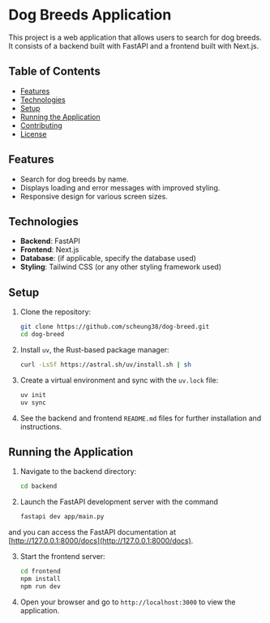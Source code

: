 # Dog Breeds Application

This project is a web application that allows users to search for dog breeds. It consists of a backend built with FastAPI and a frontend built with Next.js.

## Table of Contents

- [Features](#features)
- [Technologies](#technologies)
- [Setup](#setup)
- [Running the Application](#running-the-application)
- [Contributing](#contributing)
- [License](#license)

## Features

- Search for dog breeds by name.
- Displays loading and error messages with improved styling.
- Responsive design for various screen sizes.

## Technologies

- **Backend**: FastAPI
- **Frontend**: Next.js
- **Database**: (if applicable, specify the database used)
- **Styling**: Tailwind CSS (or any other styling framework used)

## Setup

1. Clone the repository:
   ```bash
   git clone https://github.com/scheung38/dog-breed.git
   cd dog-breed
   ```

2. Install `uv`, the Rust-based package manager:
   ```bash
   curl -LsSf https://astral.sh/uv/install.sh | sh
   ```

3. Create a virtual environment and sync with the `uv.lock` file:
   ```bash
   uv init
   uv sync
   ```

4. See the backend and frontend `README.md` files for further installation and instructions.

## Running the Application

1. Navigate to the backend directory:
   ```bash
   cd backend
   ```

2. Launch the FastAPI development server with the command 
   ```bash
   fastapi dev app/main.py
   ``` 
and you can access the FastAPI documentation at [http://127.0.0.1:8000/docs](http://127.0.0.1:8000/docs).

3. Start the frontend server:
   ```bash
   cd frontend
   npm install
   npm run dev
   ```

4. Open your browser and go to `http://localhost:3000` to view the application.

